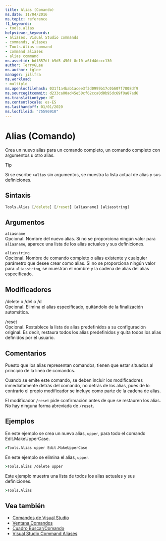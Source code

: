 ```yaml
---
title: Alias (Comando)
ms.date: 11/04/2016
ms.topic: reference
f1_keywords:
- tools.alias
helpviewer_keywords:
- aliases, Visual Studio commands
- commands, aliases
- Tools.Alias command
- command aliases
- alias command
ms.assetid: bdf857df-b5d5-450f-8c10-a6fd4dccc130
author: TerryGLee
ms.author: tglee
manager: jillfra
ms.workload:
- multiple
ms.openlocfilehash: 031f1a4bab1acee3f3d0999b17c0b607f7808df9
ms.sourcegitcommit: d233ca00ad45e50cf62cca0d0b95dc69f0a87ad6
ms.translationtype: HT
ms.contentlocale: es-ES
ms.lasthandoff: 01/01/2020
ms.locfileid: "75596910"
---
```

# <a name="alias-command"></a>Alias (Comando)
Crea un nuevo alias para un comando completo, un comando completo con argumentos u otro alias.

> [!TIP]
> Si se escribe `>alias` sin argumentos, se muestra la lista actual de alias y sus definiciones.

## <a name="syntax"></a>Sintaxis

```cmd
Tools.Alias [/delete] [/reset] [aliasname] [aliasstring]
```

## <a name="arguments"></a>Argumentos
`aliasname`\
Opcional. Nombre del nuevo alias. Si no se proporciona ningún valor para `aliasname`, aparece una lista de los alias actuales y sus definiciones.

`aliasstring`\
Opcional. Nombre de comando completo o alias existente y cualquier parámetro que desee crear como alias. Si no se proporciona ningún valor para `aliasstring`, se muestran el nombre y la cadena de alias del alias especificado.

## <a name="switches"></a>Modificadores
/delete o /del o /d\
Opcional. Elimina el alias especificado, quitándolo de la finalización automática.

/reset\
Opcional. Restablece la lista de alias predefinidos a su configuración original. Es decir, restaura todos los alias predefinidos y quita todos los alias definidos por el usuario.

## <a name="remarks"></a>Comentarios
Puesto que los alias representan comandos, tienen que estar situados al principio de la línea de comandos.

Cuando se emite este comando, se deben incluir los modificadores inmediatamente detrás del comando, no detrás de los alias, pues de lo contrario el propio modificador se incluye como parte de la cadena de alias.

El modificador `/reset` pide confirmación antes de que se restauren los alias. No hay ninguna forma abreviada de `/reset`.

## <a name="examples"></a>Ejemplos
En este ejemplo se crea un nuevo alias, `upper`, para todo el comando Edit.MakeUpperCase.

```cmd
>Tools.Alias upper Edit.MakeUpperCase
```

En este ejemplo se elimina el alias, `upper`.

```cmd
>Tools.alias /delete upper
```

Este ejemplo muestra una lista de todos los alias actuales y sus definiciones.

```cmd
>Tools.Alias
```

## <a name="see-also"></a>Vea también

- [Comandos de Visual Studio](../../ide/reference/visual-studio-commands.md)
- [Ventana Comandos](../../ide/reference/command-window.md)
- [Cuadro Buscar/Comando](../../ide/find-command-box.md)
- [Visual Studio Command Aliases](../../ide/reference/visual-studio-command-aliases.md)
